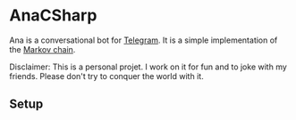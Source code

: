 # AnaCSharp

Ana is a conversational bot for [Telegram](https://telegram.org/).
It is a simple implementation of the [Markov chain](https://en.wikipedia.org/wiki/Markov_chain).

Disclaimer: This is a personal projet. I work on it for fun and to joke with my friends. 
Please don't try to conquer the world with it.

## Setup


